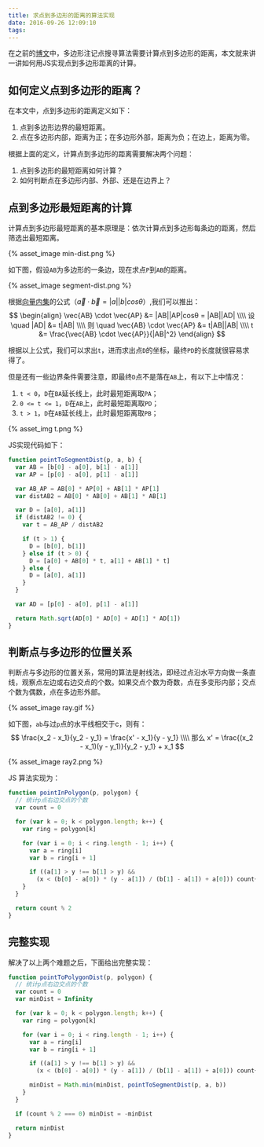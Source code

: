 ```yaml
---
title: 求点到多边形的距离的算法实现
date: 2016-09-26 12:09:10
tags:
---
```


在之前的[博文][1]中，多边形注记点搜寻算法需要计算点到多边形的距离，本文就来讲一讲如何用JS实现点到多边形距离的计算。

## 如何定义点到多边形的距离？

在本文中，点到多边形的距离定义如下：
1. 点到多边形边界的最短距离。
2. 点在多边形内部，距离为正；在多边形外部，距离为负；在边上，距离为零。

根据上面的定义，计算点到多边形的距离需要解决两个问题：
1. 点到多边形的最短距离如何计算？
2. 如何判断点在多边形内部、外部、还是在边界上？

## 点到多边形最短距离的计算

计算点到多边形最短距离的基本原理是：依次计算点到多边形每条边的距离，然后筛选出最短距离。

{% asset_image min-dist.png %}

如下图，假设`AB`为多边形的一条边，现在求点`P`到`AB`的距离。

{% asset_image segment-dist.png %}

根据[向量内集][2]的公式（$\vec{a} \cdot \vec{b} = |a||b|cosθ$）,我们可以推出：
$$
\begin{align}
\vec{AB} \cdot \vec{AP} &= |AB||AP|cosθ = |AB||AD| \\\\
设 \quad |AD| &= t|AB| \\\\
则 \quad \vec{AB} \cdot \vec{AP} &= t|AB||AB| \\\\
 t &= \frac{\vec{AB} \cdot \vec{AP}}{|AB|^2}
\end{align}
$$

根据以上公式，我们可以求出`t`，进而求出点`D`的坐标，最终`PD`的长度就很容易求得了。

但是还有一些边界条件需要注意，即最终`D`点不是落在`AB`上，有以下上中情况：
1. `t < 0`，`D`在`BA`延长线上，此时最短距离取`PA`；
2. `0 <= t <= 1`，`D`在`AB`上，此时最短距离取`PD`；
3. `t > 1`，`D`在`AB`延长线上，此时最短距离取`PB`；

{% asset_img t.png %}

JS实现代码如下：
```javascript
function pointToSegmentDist(p, a, b) {
  var AB = [b[0] - a[0], b[1] - a[1]]
  var AP = [p[0] - a[0], p[1] - a[1]]

  var AB_AP = AB[0] * AP[0] + AB[1] * AP[1]
  var distAB2 = AB[0] * AB[0] + AB[1] * AB[1]

  var D = [a[0], a[1]]
  if (distAB2 != 0) {
    var t = AB_AP / distAB2

    if (t > 1) {
      D = [b[0], b[1]]
    } else if (t > 0) {
      D = [a[0] + AB[0] * t, a[1] + AB[1] * t]
    } else {
      D = [a[0], a[1]]
    }
  }

  var AD = [p[0] - a[0], p[1] - a[1]]

  return Math.sqrt(AD[0] * AD[0] + AD[1] * AD[1])
}
```

## 判断点与多边形的位置关系

判断点与多边形的位置关系，常用的算法是射线法，即经过点沿水平方向做一条直线，观察点左边或右边交点的个数。如果交点个数为奇数，点在多变形内部；交点个数为偶数，点在多边形外部。

{% asset_image ray.gif %}

如下图，`ab`与过`p`点的水平线相交于c，则有：
$$
\frac{x_2 - x_1}{y_2 - y_1} = \frac{x' - x_1}{y - y_1} \\\\
那么 x' = \frac{(x_2 - x_1)(y - y_1)}{y_2 - y_1} + x_1
$$

{% asset_image ray2.png %}

JS 算法实现为：
```javascript
function pointInPolygon(p, polygon) {
  // 统计p点右边交点的个数
  var count = 0

  for (var k = 0; k < polygon.length; k++) {
    var ring = polygon[k]

    for (var i = 0; i < ring.length - 1; i++) {
      var a = ring[i]
      var b = ring[i + 1]

      if ((a[1] > y !== b[1] > y) &&
        (x < (b[0] - a[0]) * (y - a[1]) / (b[1] - a[1]) + a[0])) count++;
    }
  }

  return count % 2
}
```

## 完整实现

解决了以上两个难题之后，下面给出完整实现：
```javascript
function pointToPolygonDist(p, polygon) {
  // 统计p点右边交点的个数
  var count = 0
  var minDist = Infinity

  for (var k = 0; k < polygon.length; k++) {
    var ring = polygon[k]

    for (var i = 0; i < ring.length - 1; i++) {
      var a = ring[i]
      var b = ring[i + 1]

      if ((a[1] > y !== b[1] > y) &&
        (x < (b[0] - a[0]) * (y - a[1]) / (b[1] - a[1]) + a[0])) count++;

      minDist = Math.min(minDist, pointToSegmentDist(p, a, b))
    }
  }

  if (count % 2 === 0) minDist = -minDist

  return minDist
}
```



[1]: /2016/09/26/polylabel2.html
[2]: https://zh.wikipedia.org/wiki/%E6%95%B0%E9%87%8F%E7%A7%AF

